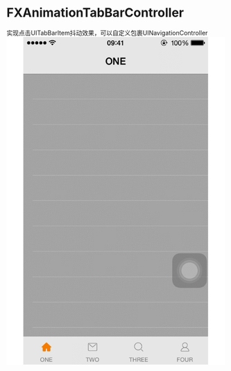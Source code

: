 # FXAnimationTabBarController
实现点击UITabBarItem抖动效果，可以自定义包裹UINavigationController
![image](https://github.com/Guodadada/FXAnimationTabBarController/blob/master/FXAnimationTabBar.gif)
